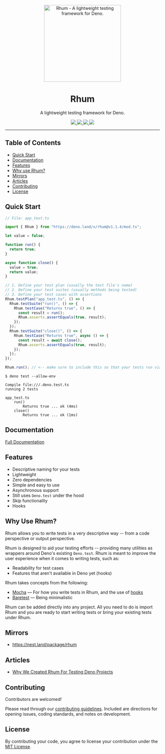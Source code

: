 <p align="center">
  <img src="./logo.svg" height="250" alt="Rhum - A lightweight testing framework for Deno.">
  <h1 align="center">Rhum</h1>
</p>
<p align="center">A lightweight testing framework for Deno.</p>
<p align="center">
  <a href="https://github.com/drashland/rhum/releases">
    <img src="https://img.shields.io/github/release/drashland/rhum.svg?color=bright_green&label=latest">
  </a>
  <a href="https://github.com/drashland/rhum/actions">
    <img src="https://img.shields.io/github/workflow/status/drashland/rhum/master?label=ci">
  </a>
  <a href="https://discord.gg/SgejNXq">
    <img src="https://img.shields.io/badge/chat-on%20discord-blue">
  </a>
  <a href="https://twitter.com/drash_land">
    <img src="https://img.shields.io/twitter/url?label=%40drash_land&style=social&url=https%3A%2F%2Ftwitter.com%2Fdrash_land">
  </a>
</p>

---

## Table of Contents
- [Quick Start](#quick-start)
- [Documentation](#documentation)
- [Features](#features)
- [Why use Rhum?](#why-use-rhum)
- [Mirrors](#mirrors)
- [Articles](#articles)
- [Contributing](#contributing)
- [License](#license)

## Quick Start

```typescript
// File: app_test.ts

import { Rhum } from "https://deno.land/x/rhum@v1.1.4/mod.ts";

let value = false;

function run() {
  return true;
}

async function close() {
  value = true;
  return value;
}

// 1. Define your test plan (usually the test file's name)
// 2. Define your test suites (usually methods being tested)
// 3. Define your test cases with assertions
Rhum.testPlan("app_test.ts", () => {
  Rhum.testSuite("run()", () => {
    Rhum.testCase("Returns true", () => {
      const result = run();
      Rhum.asserts.assertEquals(true, result);
    });
  });
  Rhum.testSuite("close()", () => {
    Rhum.testCase("Returns true", async () => {
      const result = await close();
      Rhum.asserts.assertEquals(true, result);
    });
  });
});

Rhum.run(); // <-- make sure to include this so that your tests run via `deno test`
```

```
$ deno test --allow-env

Compile file:///.deno.test.ts
running 2 tests

app_test.ts
    run()
        Returns true ... ok (4ms)
    close()
        Returns true ... ok (1ms)
```

## Documentation

[Full Documentation](https://drash.land/rhum)

## Features

- Descriptive naming for your tests
- Lightweight
- Zero dependencies
- Simple and easy to use
- Asynchronous support
- Still uses `Deno.test` under the hood
- Skip functionality
- Hooks

## Why Use Rhum?

Rhum allows you to write tests in a very descriptive way -- from a code perspective or output perspective.

Rhum is designed to aid your testing efforts -- providing many utilities as wrappers around Deno's existing `Deno.test`. Rhum is meant to improve the user experience when it comes to writing tests, such as:

- Readability for test cases
- Features that aren't available in Deno yet (hooks)

Rhum takes concepts from the following:

* <a href="https://mochajs.org/" target="_BLANK">Mocha</a> &mdash; For how you write tests in Rhum, and the use of <a href="https://mochajs.org/#hooks" target="_BLANK">hooks</a>
* <a href="https://volument.com/baretest" target="_BLANK">Baretest</a> &mdash; Being minimalistic

Rhum can be added directly into any project. All you need to do is import Rhum and you are ready to start writing tests or bring your existing tests under Rhum.

## Mirrors

* https://nest.land/package/rhum

## Articles

* [Why We Created Rhum For Testing Deno Projects](https://dev.to/crookse_/why-we-created-rhum-for-testing-deno-projects-33mf)

## Contributing

Contributors are welcomed!

Please read through our [contributing guidelines](./.github/CONTRIBUTING.md). Included are directions for opening issues, coding standards, and notes on development.

## License
By contributing your code, you agree to license your contribution under the [MIT License](./LICENSE).
